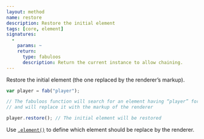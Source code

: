 ```yaml
---
layout: method
name: restore
description: Restore the initial element
tags: [core, element]
signatures:
  -
    params: ~
    return:
      type: fabuloos
      description: Return the current instance to allow chaining.
---
```


Restore the initial element (the one replaced by the renderer’s markup).

```js
var player = fab("player");

// The fabuloos function will search for an element having “player” for its ID
// and will replace it with the markup of the renderer

player.restore(); // The initial element will be restored
```

Use [`.element()`](/documentation/api/element.html) to define which element should be replace by the renderer.